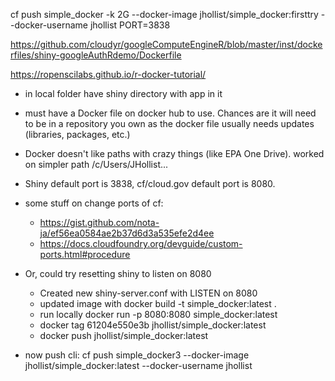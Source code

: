 cf push simple_docker -k 2G --docker-image jhollist/simple_docker:firsttry --docker-username jhollist PORT=3838

https://github.com/cloudyr/googleComputeEngineR/blob/master/inst/dockerfiles/shiny-googleAuthRdemo/Dockerfile

https://ropenscilabs.github.io/r-docker-tutorial/




 - in local folder have shiny directory with app in it 
 - must have a Docker file on docker hub to use.  Chances are it will need to be in a repository you own as the docker file usually needs updates (libraries, packages, etc.)
 
 - Docker doesn't like paths with crazy things (like EPA One Drive). worked on simpler path /c/Users/JHollist...
 
- Shiny default port is 3838, cf/cloud.gov default port is 8080.

- some stuff on change ports of cf:  
  - https://gist.github.com/nota-ja/ef56ea0584ae2b37d6d3a535efe2d4ee
  - https://docs.cloudfoundry.org/devguide/custom-ports.html#procedure
  
- Or, could try resetting shiny to listen on 8080
  - Created new shiny-server.conf with LISTEN on 8080
  - updated image with docker build -t simple_docker:latest .
  - run locally docker run -p 8080:8080 simple_docker:latest
  - docker tag 61204e550e3b  jhollist/simple_docker:latest
  - docker push jhollist/simple_docker:latest
  
- now push
cli: cf push simple_docker3 --docker-image jhollist/simple_docker:latest --docker-username jhollist